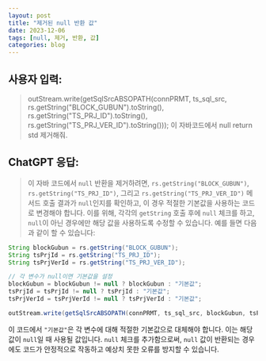 ```yaml
---
layout: post
title: "제거된 null 반환 값"
date: 2023-12-06
tags: [null, 제거, 반환, 값]
categories: blog
---
```


## 사용자 입력:
> outStream.write(getSqlSrcABSOPATH(connPRMT, ts_sql_src, rs.getString("BLOCK_GUBUN").toString(), rs.getString("TS_PRJ_ID").toString(), rs.getString("TS_PRJ_VER_ID").toString()));  이 자바코드에서 null return std 제거해줘.

## ChatGPT 응답:
> 이 자바 코드에서 `null` 반환을 제거하려면, `rs.getString("BLOCK_GUBUN")`, `rs.getString("TS_PRJ_ID")`, 그리고 `rs.getString("TS_PRJ_VER_ID")` 메서드 호출 결과가 `null`인지를 확인하고, 이 경우 적절한 기본값을 사용하는 코드로 변경해야 합니다. 이를 위해, 각각의 `getString` 호출 후에 `null` 체크를 하고, `null`이 아닌 경우에만 해당 값을 사용하도록 수정할 수 있습니다. 예를 들면 다음과 같이 할 수 있습니다:

```java
String blockGubun = rs.getString("BLOCK_GUBUN");
String tsPrjId = rs.getString("TS_PRJ_ID");
String tsPrjVerId = rs.getString("TS_PRJ_VER_ID");

// 각 변수가 null이면 기본값을 설정
blockGubun = blockGubun != null ? blockGubun : "기본값";
tsPrjId = tsPrjId != null ? tsPrjId : "기본값";
tsPrjVerId = tsPrjVerId != null ? tsPrjVerId : "기본값";

outStream.write(getSqlSrcABSOPATH(connPRMT, ts_sql_src, blockGubun, tsPrjId, tsPrjVerId));
```

이 코드에서 `"기본값"`은 각 변수에 대해 적절한 기본값으로 대체해야 합니다. 이는 해당 값이 `null`일 때 사용될 값입니다. `null` 체크를 추가함으로써, `null` 값이 반환되는 경우에도 코드가 안정적으로 작동하고 예상치 못한 오류를 방지할 수 있습니다.

